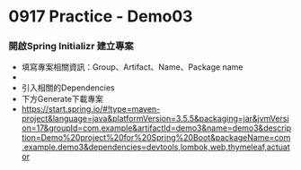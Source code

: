 # 0917 Practice - Demo03

### 開啟Spring Initializr 建立專案  

* 填寫專案相關資訊：Group、Artifact、Name、Package name
* 
* 引入相關的Dependencies  
* 下方Generate下載專案
* https://start.spring.io/#!type=maven-project&language=java&platformVersion=3.5.5&packaging=jar&jvmVersion=17&groupId=com.example&artifactId=demo3&name=demo3&description=Demo%20project%20for%20Spring%20Boot&packageName=com.example.demo3&dependencies=devtools,lombok,web,thymeleaf,actuator

